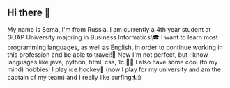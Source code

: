 ## Hi there 👋
My name is Sema, I'm from Russia. I am currently a 4th year student at GUAP University majoring in Business Informatics!🎓
I want to learn most programming languages, as well as English, in order to continue working in this profession and be able to travel!🌅
Now I'm not perfect, but I know languages like java, python, html, css, 1c.👨‍💻
I also have some cool (to my mind) hobbies! I play ice hockey🏒 (now I play for my university and am the captain of my team) and I really like surfing🏄:)

<!--
**vlasasemen/vlasasemen** is a ✨ _special_ ✨ repository because its `README.md` (this file) appears on your GitHub profile.

Here are some ideas to get you started:

- 🔭 I’m currently working on ...
- 🌱 I’m currently learning ...
- 👯 I’m looking to collaborate on ...
- 🤔 I’m looking for help with ...
- 💬 Ask me about ...
- 📫 How to reach me: ...
- 😄 Pronouns: ...
- ⚡ Fun fact: ...
-->
